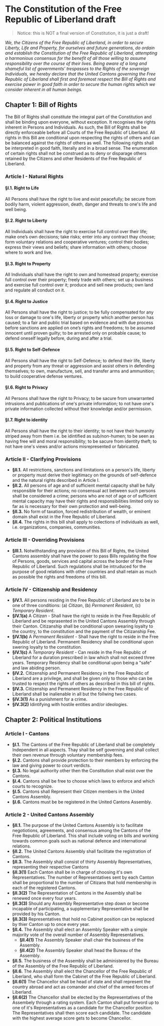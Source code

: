 # The Constitution of the Free Republic of Liberland draft

> Notice: this is NOT a final version of Constitution, it is just a draft!

*We, the Citizens of the Free Republic of Liberland, in order to secure Liberty, Life and Property, for ourselves and future generations, do ordain and establish the Constitution of the Free Republic of Liberland, attempting a harmonious consensus for the benefit of all those willing to assume responsibility over the course of their lives. Being aware of a long and shameful list of governments’ trespasses to the Rights of the sovereign Individuals, we hereby declare that the United Cantons governing the Free Republic of Liberland shall first and foremost respect the Bill of Rights and exercise power in good faith in order to secure the human rights which we consider inherent in all human beings.* 

## Chapter 1: Bill of Rights

The Bill of Rights shall constitute the integral part of the Constitution and shall be binding upon everyone, without exception. It recognises the rights inherent in Persons and Individuals. As such, the Bill of Rights shall be directly enforceable before all Courts of the Free Republic of Liberland. All rights in this Bill are conditional upon respecting the rights of others and can be balanced against the rights of others as well. The following rights shall be interpreted in good faith, literally and in a broad sense. The enumeration of certain rights shall not be construed as to deny or disparage others retained by the Citizens and other Residents of the Free Republic of Liberland.

### Article I - Natural Rights

#### §I.1. Right to Life 
All Persons shall have the right to live and exist peacefully; be secure from bodily harm, violent aggression, death, danger and threats to one's life and well being.

#### §I.2. Right to Liberty
All Individuals shall have the right to exercise full control over their life; make one’s own decisions; take risks; enter into any contract thay choose; form voluntary relations and cooperative ventures; control their bodies; express their views and beliefs; share information with others; choose where to work and live.

#### §I.3. Right to Property
All Individuals shall have the right to own and homestead property; exercise full control over their property; freely trade with others; set up a business and exercise full control over it; produce and sell new products; own land and regulate all conduct on it.

#### §I.4. Right to Justice
All Persons shall have the right to justice; to be fully compensated for any loss or damage to one's life, liberty or property which another person has caused; to a fair and public trial based on evidence and with due process before sanctions are applied on one’s rights and freedoms; to be assumed innocent until proven guilty; to be arrested only on probable cause; to defend oneself legally before, during and after a trial. 

#### §I.5. Right to Self-Defence
All Persons shall have the right to Self-Defence; to defend their life, liberty and property from any threat or aggression and assist others in defending themselves; to own, manufacture, sell, and transfer arms and ammunition; to build cooperative defense ventures.

#### §I.6. Right to Privacy
All Persons shall have the right to Privacy; to be sacure from unwarranted intrusions and publications of one's private information;
to not have one's private information collected without their knowledge and/or permission. 

#### §I.7. Right to identity
All Persons shall have the right to their identity; to not have their humanity striped away from them i.e. be idintified 
as sub/non-humen; to be seen as having free will and moral responsibility; to be sacure from identity theft; to not have one's views and/or actions misrepresented or fabricated.

### Article II - Clarifying Provisions
* **§II.1.** All restrictions, sanctions and limitations on a person's life, liberty or property must derive their legitimacy on the grounds of self-defence and the natural rights described in Article I. 
* **§II.2.** All persons of age and of sufficient mental capacity shall be fully responsible for their actions; no consensual act between such persons shall be considered a crime; persons who are not of age or of sufficient mental capacity may have their rights and responsibilities limited only so far as is necessary for their own protection and well-being.
* **§II.3.** No form of taxation, forced redistribution of wealth, or eminent domain shall exist in the Free Republic of Liberland.
* **§II.4.** The rights in this bill shall apply to colections of individuals as well, i.e. organizations, companies, communities.

### Article III - Overriding Provisions
* **§III.1.** Notwithstanding any provision of this Bill of Rights, the United Cantons assembly shall have the power to pass Bills regulating the flow of Persons, goods, services and capital across the border of the Free Republic of Liberland. Such regulations shall be intruduced for the purpose of good relations with other countries and shall retain as much as possible the rights and freedoms of this bill. 

### Article IV - Citizenship and Residency
*   **§IV.1.** All persons residing in the Free Republic of Liberland are to be in one of three conditions: (a) *Citizan*, (b) *Permanent Resident*, (c) *Temporary Resident*.
 * **§IV.1(a)** A *Citizan* - Shall have the right to reside in the Free Republic of Liberland and be reprasented in the United Cantons Assembly through their Canton. Citizanship shall be conditional upon swearing loyalty to the country, to the constitution and the payment of the Citizanship Fee.   
 * **§IV.1(b)** A *Permanent Resident* - Shall have the right to reside in the Free Republic of Liberland. 
 Permanent Residency shall be conditional upon swering loyalty to the constitution.
 * **§IV.1(c)** A *Temporary Resident* - Can reside in the Free Republic of Liberland for a duration prescribed in law which shall not exceed three years. Temporary Residency shall be conditional upon being a "safe" and law abiding person.  
* **§IV.2.** Citizenship and Permanent Residency in the Free Republic of Liberland are a privilege, and shall be given only to those who can be trusted to respect the rights of others as described in this bill of rights.
* **§IV.3.** Citizenship and Permanent Residency in the Free Republic of Liberland shall be inalienable in all but the follwing two cases.
 * **§IV.3(1)** As a punishment for a crime.
 * **§IV.3(2)** Idintifying with hostile entities and/or ideologies.

## Chapter 2: Political Institutions

### Article I - Cantons 
* **§I.1.** The Cantons of the Free Republic of Liberland shall be completely Independent in all aspects. Thay shall be self governing
and shall collect their own revenue through voluntary membership fees.
* **§I.2.** Cantons shall provide protection to their members by enforcing the law and giving power to court verdicts.
* **§I.3.** No legal authority other then the Constitution shall exist over the Cantons.
* **§I.4.** Cantons shall be free to choose which laws to enforce and which courts to recognize.
* **§I.5.** Cantons shall Represent their Citizen members in the United Cantons Assembly.
* **§I.6.** Cantons must be be registered in the United Cantons Assembly.

### Article 2 - United Cantons Assembly 
* **§II.1.** The purpose of the United Cantons Assembly is to facilitate negotiotions, agreements, and consensus among
the Cantons of the Free Republic of Liberland. This shall include voting on bills and working towards common goals such as national defence and international relations.
* **§II.2.** The United Cantons Assembly shall facilitate the registration of Cantons.
* **§II.3.** The Assembly shall consist of thirty Assembly Representatives, representing their respective Cantons
 * **§II.3(1)** Each Canton shall be in charge of choosing it's own Representatives. The number of Representatives sent by each Canton shall be proportional to the number of Citizans that hold membership in each of the registered Cantons.
 * **§II.3(2)** The Representation of Cantons in the Assembly shall be renewed once every four years.
 * **§II.3(3)** Should any Assembly Representative step down or become incapable of participating, a supplementary 
 Representative shall be provided by his Canton.
 * **§II.3(3)** Representatives that hold no Cabinet position can be replaced by thier Canton up to once every year.
* **§II.4.** The Assembly shall elect an Assembly Speaker with a simple majority vote of the overall number of Assembly Representatives.
  * **§II.4(1)** The Assembly Speaker shall chair the business of the Assembly.
  * **§II.4(2)** The Assembly Speaker shall head the Bureau of the Assembly.
* **§II.5.** The business of the Assembly shall be administered by the Bureau of the Assembly of the Free Republic of Liberland.
* **§II.6.** The Assembly shall elect the Chancellor of the Free Republic of Liberland, who shall form the Cabinet of the Free Republic of Liberland.
 * **§II.6(1)** The Chancellor shall be head of state and shall represent the country abroad and act as comander and chief
 of the armed forces of Liberland.
 * **§II.6(2)** The Chancellor shall be elected by the Representatives of the Assembely through a rating system. Each Canton
shall put forword up to one of it's Representatives as a candidate for the Chancellor position. The Representatives shall then
score each candidate. The candidate with the highest average score gets to become Chancellor.


